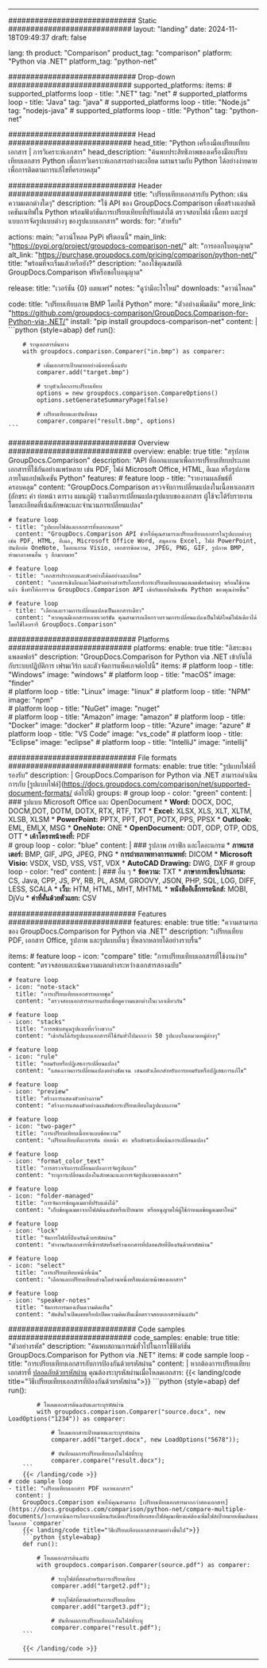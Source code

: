 
---
############################# Static ############################
layout: "landing"
date: 2024-11-18T09:49:37
draft: false

lang: th
product: "Comparison"
product_tag: "comparison"
platform: "Python via .NET"
platform_tag: "python-net"

############################# Drop-down ############################
supported_platforms:
  items:
    # supported_platforms loop
    - title: ".NET"
      tag: "net"
    # supported_platforms loop
    - title: "Java"
      tag: "java"
    # supported_platforms loop
    - title: "Node.js"
      tag: "nodejs-java"
    # supported_platforms loop
    - title: "Python"
      tag: "python-net"

############################# Head ############################
head_title: "Python เครื่องมือเปรียบเทียบเอกสาร | การวิเคราะห์เอกสาร"
head_description: "ค้นพบประสิทธิภาพของเครื่องมือเปรียบเทียบเอกสาร Python เพื่อการวิเคราะห์เอกสารอย่างละเอียด ผสานรวมกับ Python ได้อย่างง่ายดายเพื่อการติดตามการแก้ไขที่ครอบคลุม"

############################# Header ############################
title: "เปรียบเทียบเอกสารกับ Python: เน้นความแตกต่างใดๆ"
description: "ใช้ API ของ GroupDocs.Comparison เพื่อสร้างแอปพลิเคชันเนทิฟใน Python พร้อมฟังก์ชันการเปรียบเทียบที่ปรับแต่งได้ ตรวจสอบไฟล์ เนื้อหา และรูปแบบการจัดรูปแบบต่างๆ ของรูปแบบเอกสาร"
words:
  for: "สำหรับ"

actions:
  main: "ดาวน์โหลด PyPi ฟรีตอนนี้"
  main_link: "https://pypi.org/project/groupdocs-comparison-net/"
  alt: "การออกใบอนุญาต"
  alt_link: "https://purchase.groupdocs.com/pricing/comparison/python-net/"
  title: "พร้อมที่จะเริ่มแล้วหรือยัง?"
  description: "ลองใช้คุณสมบัติ GroupDocs.Comparison ฟรีหรือขอใบอนุญาต"

release:
  title: "เวอร์ชัน {0} เผยแพร่"
  notes: "ดูว่ามีอะไรใหม่"
  downloads: "ดาวน์โหลด"

code:
  title: "เปรียบเทียบภาพ BMP โดยใช้ Python"
  more: "ตัวอย่างเพิ่มเติม"
  more_link: "https://github.com/groupdocs-comparison/GroupDocs.Comparison-for-Python-via-.NET/"
  install: "pip install groupdocs-comparison-net"
  content: |
    ```python {style=abap}
    def run():

        # ระบุเอกสารต้นทาง
        with groupdocs.comparison.Comparer("in.bmp") as comparer:

            # เพิ่มเอกสารเป้าหมายอย่างน้อยหนึ่งฉบับ
            comparer.add("target.bmp")

            # ระบุตัวเลือกการเปรียบเทียบ
            options = new groupdocs.comparison.CompareOptions()
            options.setGenerateSummaryPage(false)

            # เปรียบเทียบและบันทึกผล
            comparer.compare("result.bmp", options)
    ```

############################# Overview ############################
overview:
  enable: true
  title: "สรุปภาพ GroupDocs.Comparison"
  description: "API ที่ออกแบบมาเพื่อการเปรียบเทียบประเภทเอกสารที่ใช้กันอย่างแพร่หลาย เช่น PDF, ไฟล์ Microsoft Office, HTML, อีเมล หรือรูปภาพภายในแอปพลิเคชัน Python"
  features:
    # feature loop
    - title: "รายงานผลลัพธ์ที่ครอบคลุม"
      content: "GroupDocs.Comparison ตรวจจับการเปลี่ยนแปลงในเนื้อหาเอกสาร (อักขระ คำ ย่อหน้า ตาราง แผนภูมิ) รวมถึงการเปลี่ยนแปลงรูปแบบของเอกสาร ผู้ใช้จะได้รับรายงานโดยละเอียดที่เน้นลักษณะและจำนวนการเปลี่ยนแปลง"

    # feature loop
    - title: "รูปแบบไฟล์และเอกสารที่หลากหลาย"
      content: "GroupDocs.Comparison API ช่วยให้คุณสามารถเปรียบเทียบเอกสารในรูปแบบต่างๆ เช่น PDF, HTML, อีเมล, Microsoft Office Word, สมุดงาน Excel, ไฟล์ PowerPoint, บันทึกย่อ OneNote, ไดอะแกรม Visio, เอกสารข้อความ, JPEG, PNG, GIF, รูปภาพ BMP, ท่ามกลางคนอื่น ๆ อีกมากมาย"

    # feature loop
    - title: "เอกสารประกอบและตัวอย่างโค้ดอย่างละเอียด"
      content: "เอกสารเชิงลึกและโค้ดตัวอย่างสำหรับไลบรารีการเปรียบเทียบบนแพลตฟอร์มต่างๆ พร้อมใช้งานแล้ว ซึ่งทำให้การรวม GroupDocs.Comparison API เข้ากับแอปพลิเคชัน Python ของคุณง่ายขึ้น"

    # feature loop
    - title: "เลือกและรวมการเปลี่ยนแปลงเป็นเอกสารเดียว"
      content: "หากคุณมีเอกสารหลายเวอร์ชัน คุณสามารถเลือกรวบรวมการเปลี่ยนแปลงเป็นไฟล์ใหม่ไฟล์เดียวได้โดยใช้ไลบรารี GroupDocs.Comparison"

############################# Platforms ############################
platforms:
  enable: true
  title: "อิสระของแพลตฟอร์"
  description: "GroupDocs.Comparison for Python via .NET เข้ากันได้กับระบบปฏิบัติการ เฟรมเวิร์ก และตัวจัดการแพ็คเกจต่อไปนี้"
  items:
    # platform loop
    - title: "Windows"
      image: "windows"
    # platform loop
    - title: "macOS"
      image: "finder"      
    # platform loop
    - title: "Linux"
      image: "linux"
    # platform loop
    - title: "NPM"
      image: "npm"  
    # platform loop
    - title: "NuGet"
      image: "nuget"      
    # platform loop
    - title: "Amazon"
      image: "amazon"
    # platform loop
    - title: "Docker"
      image: "docker"
    # platform loop
    - title: "Azure"
      image: "azure"
    # platform loop
    - title: "VS Code"
      image: "vs_code"
    # platform loop
    - title: "Eclipse"
      image: "eclipse"
    # platform loop
    - title: "IntelliJ"
      image: "intellij"

############################# File formats ############################
formats:
  enable: true
  title: "รูปแบบไฟล์ที่รองรับ"
  description: |
    GroupDocs.Comparison for Python via .NET สามารถดำเนินการกับ [รูปแบบไฟล์](https://docs.groupdocs.com/comparison/net/supported-document-formats/ ต่อไปนี้)
  groups:
    # group loop
    - color: "green"
      content: |
        ### รูปแบบ Microsoft Office และ OpenDocument
        * **Word:** DOCX, DOC, DOCM,DOT, DOTM, DOTX, RTX, RTF, TXT
        * **Excel:** XLSX, XLS, XLT, XLTM, XLSB, XLSM
        * **PowerPoint:** PPTX, PPT, POT, POTX, PPS, PPSX
        * **Outlook:** EML, EMLX, MSG
        * **OneNote:** ONE
        * **OpenDocument:** ODT, ODP, OTP, ODS, OTT
        * **เค้าโครงหน้าคงที่:** PDF        
    # group loop
    - color: "blue"
      content: |
        ### รูปภาพ กราฟิก และไดอะแกรม
        * **ภาพแรสเตอร์:** BMP, GIF, JPG, JPEG, PNG
        * **การถ่ายภาพทางการแพทย์:** DICOM
        * **Microsoft Visio:** VSDX, VSD, VSS, VST, VDX
        * **AutoCAD Drawing:** DWG, DXF
      # group loop
    - color: "red"
      content: |
        ### อื่น ๆ
        * **ข้อความ:** TXT
        * **ภาษาการเขียนโปรแกรม:** CS, Java, CPP, JS, PY, RB, PL, ASM, GROOVY, JSON, PHP, SQL, LOG, DIFF, LESS, SCALA
        * **เว็บ:** HTM, HTML, MHT, MHTML
        * **หนังสืออิเล็กทรอนิกส์:** MOBI, DjVu
        * **ค่าที่คั่นด้วยตัวแยก:** CSV

############################# Features ############################
features:
  enable: true
  title: "ความสามารถของ GroupDocs.Comparison for Python via .NET"
  description: "เปรียบเทียบ PDF, เอกสาร Office, รูปภาพ และรูปแบบอื่นๆ ที่หลากหลายได้อย่างราบรื่น"

  items:
    # feature loop
    - icon: "compare"
      title: "การเปรียบเทียบเอกสารที่ใช้งานง่าย"
      content: "ตรวจสอบและเน้นความแตกต่างระหว่างเอกสารสองฉบับ"

    # feature loop
    - icon: "note-stack"
      title: "การเปรียบเทียบเอกสารหลายชุด"
      content: "ตรวจสอบเอกสารหลายฉบับเพื่อดูความแตกต่างในเวลาเดียวกัน"

    # feature loop
    - icon: "stacks"
      title: "การสนับสนุนรูปแบบที่กว้างขวาง"
      content: "เข้ากันได้กับรูปแบบเอกสารที่ใช้กันทั่วไปมากกว่า 50 รูปแบบในหมวดหมู่ต่างๆ"

    # feature loop
    - icon: "rule"
      title: "ยอมรับหรือปฏิเสธการเปลี่ยนแปลง"
      content: "แสดงภาพการเปลี่ยนแปลงอย่างชัดเจน เสนอตัวเลือกสำหรับการยอมรับหรือปฏิเสธการแก้ไข"

    # feature loop
    - icon: "preview"
      title: "สร้างการแสดงตัวอย่างภาพ"
      content: "สร้างการแสดงตัวอย่างผลลัพธ์การเปรียบเทียบในรูปแบบภาพ"

    # feature loop
    - icon: "two-pager"
      title: "การเปรียบเทียบเนื้อหาแบบข้อความ"
      content: "เปรียบเทียบทีละบรรทัด ย่อหน้า คำ หรืออักขระเพื่อเน้นการเปลี่ยนแปลง"

    # feature loop
    - icon: "format_color_text"
      title: "การตรวจจับการเปลี่ยนแปลงการจัดรูปแบบ"
      content: "ระบุการเปลี่ยนแปลงในลักษณะและการจัดรูปแบบของเอกสาร"

    # feature loop
    - icon: "folder-managed"
      title: "การจัดการข้อมูลเมตาที่ปรับแต่งได้"
      content: "เก็บข้อมูลเมตาจากไฟล์ต้นฉบับหรือเป้าหมาย หรืออนุญาตให้ผู้ใช้กำหนดข้อมูลเมตาใหม่"

    # feature loop
    - icon: "lock"
      title: "จัดการไฟล์ที่ป้องกันด้วยรหัสผ่าน"
      content: "ทำงานกับเอกสารที่เข้ารหัสหรือสร้างเอกสารที่ปลอดภัยที่ป้องกันด้วยรหัสผ่าน"

    # feature loop
    - icon: "select"
      title: "การเปรียบเทียบหน้าที่เน้น"
      content: "เลือกและเปรียบเทียบส่วนใดส่วนหนึ่งหรือแต่ละหน้าของเอกสาร"

    # feature loop
    - icon: "speaker-notes"
      title: "จัดการการมองเห็นความคิดเห็น"
      content: "ตัดสินใจเปิดเผยหรือปกปิดความคิดเห็นเมื่อตรวจสอบเอกสารต้นฉบับ"

############################# Code samples ############################
code_samples:
  enable: true
  title: "ตัวอย่างรหัส"
  description: "ค้นพบสถานการณ์ทั่วไปในการใช้ฟังก์ชัน GroupDocs.Comparison for Python via .NET"
  items:
    # code sample loop
    - title: "การเปรียบเทียบเอกสารกับการป้องกันด้วยรหัสผ่าน"
      content: |
        หากต้องการเปรียบเทียบเอกสารที่ [ปลอดภัยด้วยรหัสผ่าน](https://docs.groupdocs.com/comparison/python-net/load-password-protected-documents/) คุณต้องระบุรหัสผ่านเมื่อโหลดเอกสาร:
        {{< landing/code title="วิธีเปรียบเทียบเอกสารที่ป้องกันด้วยรหัสผ่าน">}}
        ```python {style=abap}
        def run():

            # โหลดเอกสารต้นฉบับและระบุรหัสผ่าน
            with groupdocs.comparison.Comparer("source.docx", new LoadOptions("1234")) as comparer:

                # โหลดเอกสารเป้าหมายและระบุรหัสผ่าน
                comparer.add("target.docx", new LoadOptions("5678"));

                # บันทึกผลการเปรียบเทียบลงในไฟล์ที่ระบุ
                comparer.compare("result.docx");
        ```
        {{< /landing/code >}}
    # code sample loop
    - title: "เปรียบเทียบเอกสาร PDF หลายเอกสาร"
      content: |
        GroupDocs.Comparison ช่วยให้คุณสามารถ [เปรียบเทียบเอกสารมากกว่าสองเอกสาร](https://docs.groupdocs.com/comparison/python-net/compare-multiple-documents/)การดำเนินการเกือบจะเหมือนกับเมื่อเปรียบเทียบสองไฟล์คุณเพียงแค่ต้องเพิ่มไฟล์เป้าหมายเพิ่มเติมลงในคลาส `comparer`
        {{< landing/code title="วิธีเปรียบเทียบเอกสารสามอย่างขึ้นไป">}}
        ```python {style=abap}
        def run():

            # โหลดเอกสารต้นฉบับ
            with groupdocs.comparison.Comparer(source.pdf") as comparer:

                # ระบุไฟล์ที่สองสำหรับการเปรียบเทียบ
                comparer.add("target2.pdf");

                # ระบุไฟล์ที่สามสำหรับการเปรียบเทียบ
                comparer.add("target3.pdf");

                # บันทึกผลการเปรียบเทียบลงในไฟล์ที่ระบุ
                comparer.compare("result.pdf");
        ```

        {{< /landing/code >}}

---